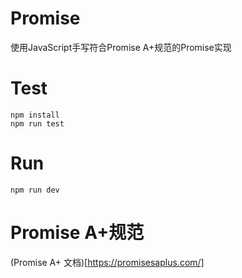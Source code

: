 # Promise
使用JavaScript手写符合Promise A+规范的Promise实现

# Test
```shell
npm install
npm run test
```

# Run
```shell
npm run dev
```

# Promise A+规范

(Promise A+ 文档)[https://promisesaplus.com/]
